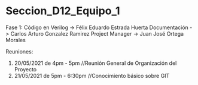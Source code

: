 ﻿# Seccion_D12_Equipo_1

Fase 1:
Código en Verilog -> Félix Eduardo Estrada Huerta
Documentación -> Carlos Arturo Gonzalez Ramirez
Project Manager -> Juan José Ortega Morales

Reuniones:
1. 20/05/2021 de 4pm - 5pm //Reunión General de Organización del Proyecto
2. 21/05/2021 de 5pm - 6:30pm //Conocimiento básico sobre GIT
